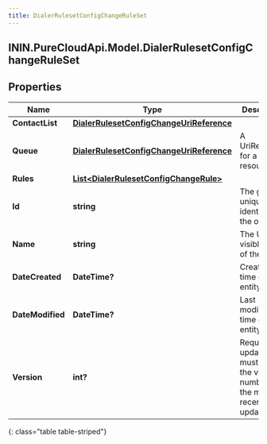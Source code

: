 ```yaml
---
title: DialerRulesetConfigChangeRuleSet
---
```

## ININ.PureCloudApi.Model.DialerRulesetConfigChangeRuleSet

## Properties

|Name | Type | Description | Notes|
|------------ | ------------- | ------------- | -------------|
| **ContactList** | [**DialerRulesetConfigChangeUriReference**](DialerRulesetConfigChangeUriReference.html) |  | [optional] |
| **Queue** | [**DialerRulesetConfigChangeUriReference**](DialerRulesetConfigChangeUriReference.html) | A UriReference for a resource | [optional] |
| **Rules** | [**List&lt;DialerRulesetConfigChangeRule&gt;**](DialerRulesetConfigChangeRule.html) |  | [optional] |
| **Id** | **string** | The globally unique identifier for the object. | [optional] |
| **Name** | **string** | The UI-visible name of the object | [optional] |
| **DateCreated** | **DateTime?** | Creation time of the entity | [optional] |
| **DateModified** | **DateTime?** | Last modified time of the entity | [optional] |
| **Version** | **int?** | Required for updates, must match the version number of the most recent update | [optional] |
{: class="table table-striped"}


